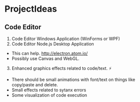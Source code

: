 # ProjectIdeas

## Code Editor

1. Code Editor Windows Application (WinForms or WPF)
2. Code Editor Node.js Desktop Application
  * This can help. http://electron.atom.io/
  * Possibly use Canvas and WebGL.
3. Enhanced graphics effects related to code/text. :zap:
  * There should be small animations with font/text on things like copy/paste and delete.
  * Small effects related to sytanx errors
  * Some visualization of code execution
